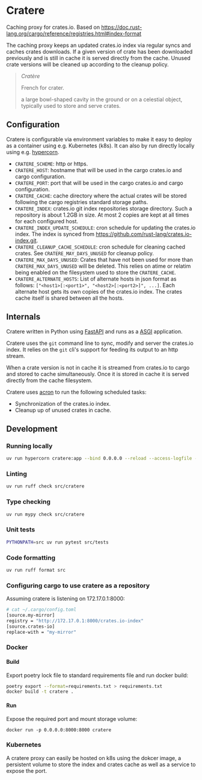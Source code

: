 # Cratere

Caching proxy for crates.io.
Based on https://doc.rust-lang.org/cargo/reference/registries.html#index-format

The caching proxy keeps an updated crates.io index via regular syncs and caches crates downloads.
If a given version of crate has been downloaded previously and is still in cache it is served directly from the cache. Unused crate versions will be cleaned up according to the cleanup policy.

> *Cratère*
>
> French for crater.
>
> a large bowl-shaped cavity in the ground or on a celestial object, typically used to store and serve crates.

## Configuration

Cratere is configurable via environment variables to make it easy to deploy as a container using e.g. Kubernetes (k8s).
It can also by run directly locally using e.g. [hypercorn](https://pgjones.gitlab.io/hypercorn/).

- `CRATERE_SCHEME`: http or https.
- `CRATERE_HOST`: hostname that will be used in the cargo crates.io and cargo configuration.
- `CRATERE_PORT`: port that will be used in the cargo crates.io and cargo configuration.
- `CRATERE_CACHE`: cache directory where the actual crates will be stored following the cargo registries standard storage paths.
- `CRATERE_INDEX`: crates.io git index repositories storage directory. Such a repository is about 1.2GB in size. At most 2 copies are kept at all times for each configured host.
- `CRATERE_INDEX_UPDATE_SCHEDULE`: cron schedule for updating the crates.io index. The index is synced from https://github.com/rust-lang/crates.io-index.git.
- `CRATERE_CLEANUP_CACHE_SCHEDULE`: cron schedule for cleaning cached crates. See `CRATERE_MAY_DAYS_UNUSED` for cleanup policy.
- `CRATERE_MAX_DAYS_UNUSED`: Crates that have not been used for more than `CRATERE_MAX_DAYS_UNUSED` will be deleted. This relies on atime or relatim being enabled on the filesystem used to store the `CRATERE_CACHE`.
- `CRATERE_ALTERNATE_HOSTS`: List of alternate hosts in json format as follows: `["<host1>[:<port1>", "<host2>[:<port2>]", ...]`. Each alternate host gets its own copies of the crates.io index. The crates cache itself is shared between all the hosts.


## Internals

Cratere written in Python using [FastAPI](https://fastapi.tiangolo.com/) and runs as a [ASGI](https://asgi.readthedocs.io/en/latest/) application.

Cratere uses the `git` command line to sync, modify and server the crates.io index. It relies on the `git` cli's support for feeding its output to an http stream.

When a crate version is not in cache it is streamed from crates.io to cargo and stored to cache simultaneously. Once it is stored in cache it is served directly from the cache filesystem.

Cratere uses [acron](https://github.com/appgate/acron) to run the following scheduled tasks:
- Synchronization of the crates.io index.
- Cleanup up of unused crates in cache.

## Development

### Running locally

```bash
uv run hypercorn cratere:app --bind 0.0.0.0 --reload --access-logfile -
```

### Linting

```bash
uv run ruff check src/cratere
```

### Type checking

```bash
uv run mypy check src/cratere
```

### Unit tests

```bash
PYTHONPATH=src uv run pytest src/tests
```

### Code formatting

```bash
uv run ruff format src
```


### Configuring cargo to use cratere as a repository

Assuming cratere is listening on 172.17.0.1:8000:

```bash
# cat ~/.cargo/config.toml
[source.my-mirror]
registry = "http://172.17.0.1:8000/crates.io-index"
[source.crates-io]
replace-with = "my-mirror"
```

### Docker

#### Build

Export poetry lock file to standard requirements file and run docker build:
```bash
poetry export --format=requirements.txt > requirements.txt
docker build -t cratere .
```

#### Run
Expose the required port and mount storage volume:
```
docker run -p 0.0.0.0:8000:8000 cratere
```


### Kubernetes

A cratere proxy can easily be hosted on k8s using the dokcer image, a persistent volume to store the index and crates cache as well as a service to expose the port.
